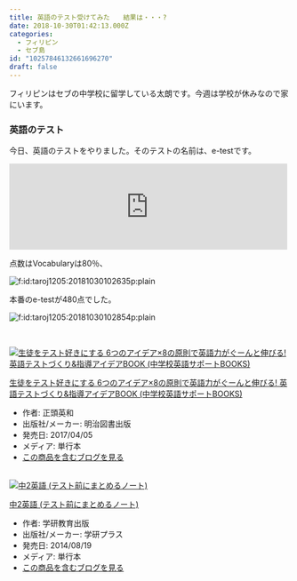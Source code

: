 ```yaml
---
title: 英語のテスト受けてみた　　結果は・・・?
date: 2018-10-30T01:42:13.000Z
categories:
  - フィリピン
  - セブ島
id: "10257846132661696270"
draft: false
---
```

<p>フィリピンはセブの中学校に留学している太朗です。今週は学校が休みなので家にいます。</p>
<h3>英語のテスト </h3>
<p>今日、英語のテストをやりました。そのテストの名前は、e-testです。</p>
<p><iframe class="embed-card embed-webcard" style="display: block; width: 100%; height: 155px; max-width: 500px; margin: 10px 0px;" title="オンラインTOEIC®模試の決定版" src="https://hatenablog-parts.com/embed?url=https%3A%2F%2Fe-test.biz%2F" frameborder="0" scrolling="no"></iframe></p>
<p>点数はVocabularyは80％、</p>
<p><img class="hatena-fotolife" title="f:id:taroj1205:20181030102635p:plain" src="https://cdn-ak.f.st-hatena.com/images/fotolife/t/taroj1205/20181030/20181030102635.png" alt="f:id:taroj1205:20181030102635p:plain" /></p>
<p>本番のe-testが480点でした。</p>
<p><img class="hatena-fotolife" title="f:id:taroj1205:20181030102854p:plain" src="https://cdn-ak.f.st-hatena.com/images/fotolife/t/taroj1205/20181030/20181030102854.png" alt="f:id:taroj1205:20181030102854p:plain" /></p>
<p> </p>
<div class="freezed">
<div class="hatena-asin-detail"><a href="http://www.amazon.co.jp/exec/obidos/ASIN/4181880168/taroj1205-hatena-22/"><img class="hatena-asin-detail-image" title="生徒をテスト好きにする 6つのアイデア×8の原則で英語力がぐーんと伸びる! 英語テストづくり&amp;指導アイデアBOOK (中学校英語サポートBOOKS)" src="https://images-fe.ssl-images-amazon.com/images/I/51gcDZMvOGL._SL160_.jpg" alt="生徒をテスト好きにする 6つのアイデア×8の原則で英語力がぐーんと伸びる! 英語テストづくり&amp;指導アイデアBOOK (中学校英語サポートBOOKS)" /></a>
<div class="hatena-asin-detail-info">
<p class="hatena-asin-detail-title"><a href="http://www.amazon.co.jp/exec/obidos/ASIN/4181880168/taroj1205-hatena-22/">生徒をテスト好きにする 6つのアイデア×8の原則で英語力がぐーんと伸びる! 英語テストづくり&amp;指導アイデアBOOK (中学校英語サポートBOOKS)</a></p>
<ul>
<li><span class="hatena-asin-detail-label">作者:</span> 正頭英和</li>
<li><span class="hatena-asin-detail-label">出版社/メーカー:</span> 明治図書出版</li>
<li><span class="hatena-asin-detail-label">発売日:</span> 2017/04/05</li>
<li><span class="hatena-asin-detail-label">メディア:</span> 単行本</li>
<li><a href="http://d.hatena.ne.jp/asin/4181880168/taroj1205-hatena-22" target="_blank">この商品を含むブログを見る</a></li>
</ul>
</div>
<div class="hatena-asin-detail-foot"> </div>
</div>
<div class="hatena-asin-detail"><a href="http://www.amazon.co.jp/exec/obidos/ASIN/4053041627/taroj1205-hatena-22/"><img class="hatena-asin-detail-image" title="中2英語 (テスト前にまとめるノート)" src="https://images-fe.ssl-images-amazon.com/images/I/41Y2jW-2U9L._SL160_.jpg" alt="中2英語 (テスト前にまとめるノート)" /></a>
<div class="hatena-asin-detail-info">
<p class="hatena-asin-detail-title"><a href="http://www.amazon.co.jp/exec/obidos/ASIN/4053041627/taroj1205-hatena-22/">中2英語 (テスト前にまとめるノート)</a></p>
<ul>
<li><span class="hatena-asin-detail-label">作者:</span> 学研教育出版</li>
<li><span class="hatena-asin-detail-label">出版社/メーカー:</span> 学研プラス</li>
<li><span class="hatena-asin-detail-label">発売日:</span> 2014/08/19</li>
<li><span class="hatena-asin-detail-label">メディア:</span> 単行本</li>
<li><a href="http://d.hatena.ne.jp/asin/4053041627/taroj1205-hatena-22" target="_blank">この商品を含むブログを見る</a></li>
</ul>
</div>
<div class="hatena-asin-detail-foot"> </div>
</div>
</div>
<p> </p>

